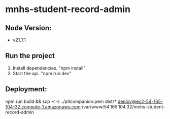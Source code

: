 # mnhs-student-record-admin

## Node Version:
- v21.7.1

## Run the project
1. Install dependencies. "npm install"
2. Start the api. "npm run dev"

## Deployment:
npm run build && scp -r -i ../pitcompanion.pem dist/* deploy@ec2-54-165-104-32.compute-1.amazonaws.com:/var/www/54.165.104.32/mnhs-student-record-admin
